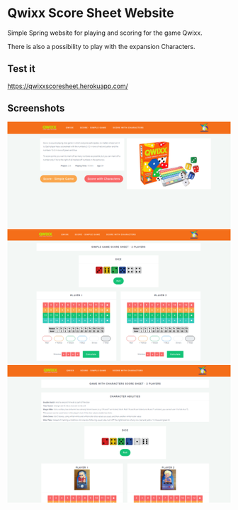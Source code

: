 # Qwixx Score Sheet Website

Simple Spring website for playing and scoring for the game Qwixx. 

There is also a possibility to play with the expansion Characters.

## Test it

https://qwixxscoresheet.herokuapp.com/

## Screenshots

![Screenshot](screenshot-1.PNG)
![Screenshot](screenshot-2.PNG)
![Screenshot](screenshot-3.PNG)
